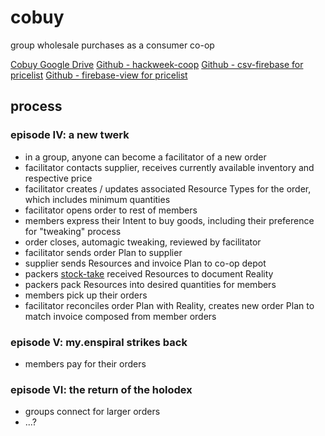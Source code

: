 # cobuy

group wholesale purchases as a consumer co-op

[Cobuy Google Drive](https://drive.google.com/folderview?id=0BzzPde2Zi5HDMkk0NGtFQlhKREk&usp=sharing)
[Github - hackweek-coop](https://github.com/sarah-arrrgh/hackweek-coop)
[Github - csv-firebase for pricelist](https://github.com/sarah-arrrgh/csv-firebase)
[Github - firebase-view for pricelist](https://github.com/sarah-arrrgh/firebase-view)

## process

### episode IV: a new twerk

- in a group, anyone can become a facilitator of a new order
- facilitator contacts supplier, receives currently available inventory and respective price
- facilitator creates / updates associated Resource Types for the order, which includes minimum quantities
- facilitator opens order to rest of members
- members express their Intent to buy goods, including their preference for "tweaking" process
- order closes, automagic tweaking, reviewed by facilitator
- facilitator sends order Plan to supplier
- supplier sends Resources and invoice Plan to co-op depot
- packers [stock-take](https://en.wikipedia.org/wiki/Stock-taking) received Resources to document Reality
- packers pack Resources into desired quantities for members
- members pick up their orders
- facilitator reconciles order Plan with Reality, creates new order Plan to match invoice composed from member orders

### episode V: my.enspiral strikes back

- members pay for their orders

### episode VI: the return of the holodex

- groups connect for larger orders
- ...?
